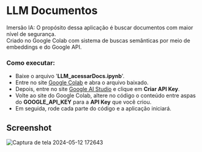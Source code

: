 # LLM Documentos
Imersão IA: O propósito dessa aplicação é buscar documentos com maior nível de segurança. <br>
Criado no Google Colab com sistema de buscas semânticas por meio de embeddings e do Google API.

### Como executar:
- Baixe o arquivo '**LLM_acessarDocs.ipynb**'.
- Entre no site [Google Colab](https://colab.new/) e abra o arquivo baixado.
- Depois, entre no site [Google AI Studio](https://aistudio.google.com/app/apikey) e clique em **Criar API Key**.
- Volte ao site do Google Colab, altere no código o conteúdo entre aspas do **GOOGLE_API_KEY** para a **API Key** que você criou.
- Em seguida, rode cada parte do código e a aplicação iniciará.

## Screenshot
![Captura de tela 2024-05-12 172643](https://github.com/phaelstavares/imersaoIA-LLMDocs/assets/77020757/be24f776-8849-4a89-b8cd-8904a88bd597)
